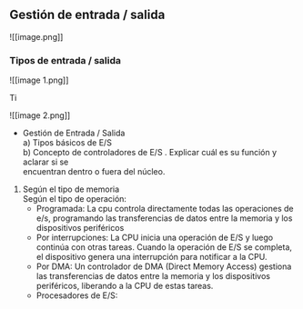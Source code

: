  

## Gestión de entrada / salida

  

![[image.png]]

  

### Tipos de entrada / salida

  

![[image 1.png]]

  

Ti

![[image 2.png]]

  

  

- Gestión de Entrada / Salida  
    a) Tipos básicos de E/S  
    b) Concepto de controladores de E/S . Explicar cuál es su función y aclarar si se  
    encuentran dentro o fuera del núcleo.  
    

  

1. Según el tipo de memoria  
    Según el tipo de operación:  
    - Programada: La cpu controla directamente todas las operaciones de e/s, programando las transferencias de datos entre la memoria y los dispositivos periféricos  
    - Por interrupciones: La CPU inicia una operación de E/S y luego continúa con otras tareas. Cuando la operación de E/S se completa, el dispositivo genera una interrupción para notificar a la CPU.  
    - Por DMA: Un controlador de DMA (Direct Memory Access) gestiona las transferencias de datos entre la memoria y los dispositivos periféricos, liberando a la CPU de estas tareas.  
    - Procesadores de E/S: